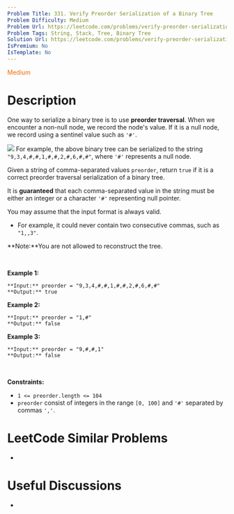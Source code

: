 ```yaml
---
Problem Title: 331. Verify Preorder Serialization of a Binary Tree
Problem Difficulty: Medium
Problem Url: https://leetcode.com/problems/verify-preorder-serialization-of-a-binary-tree/
Problem Tags: String, Stack, Tree, Binary Tree
Solution Url: https://leetcode.com/problems/verify-preorder-serialization-of-a-binary-tree/solution/
IsPremium: No
IsTemplate: No
---
```


<span style="color: rgb(239, 108, 0);">Medium</span>

# Description

One way to serialize a binary tree is to use **preorder traversal**. When we encounter a non-null node, we record the node's value. If it is a null node, we record using a sentinel value such as `'#'`.


![](https://assets.leetcode.com/uploads/2021/03/12/pre-tree.jpg)
For example, the above binary tree can be serialized to the string `"9,3,4,#,#,1,#,#,2,#,6,#,#"`, where `'#'` represents a null node.


Given a string of comma-separated values `preorder`, return `true` if it is a correct preorder traversal serialization of a binary tree.


It is **guaranteed** that each comma-separated value in the string must be either an integer or a character `'#'` representing null pointer.


You may assume that the input format is always valid.


* For example, it could never contain two consecutive commas, such as `"1,,3"`.


**Note:**You are not allowed to reconstruct the tree.


 


**Example 1:**



```
**Input:** preorder = "9,3,4,#,#,1,#,#,2,#,6,#,#"
**Output:** true

```
**Example 2:**



```
**Input:** preorder = "1,#"
**Output:** false

```
**Example 3:**



```
**Input:** preorder = "9,#,#,1"
**Output:** false

```

 


**Constraints:**


* `1 <= preorder.length <= 104`
* `preorder` consist of integers in the range `[0, 100]` and `'#'` separated by commas `','`.




# LeetCode Similar Problems

- []()

# Useful Discussions

- []()
